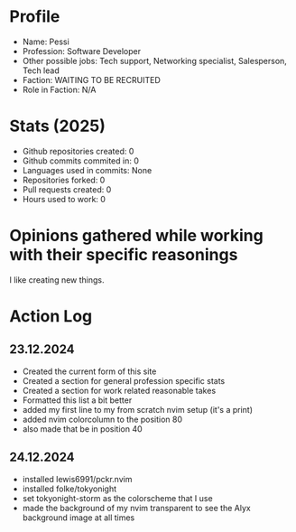 # Profile

- Name: Pessi
- Profession: Software Developer
- Other possible jobs: Tech support, Networking specialist, Salesperson, Tech lead
- Faction: WAITING TO BE RECRUITED
- Role in Faction: N/A

# Stats (2025)

- Github repositories created: 0
- Github commits commited in: 0
- Languages used in commits: None
- Repositories forked: 0
- Pull requests created: 0
- Hours used to work: 0

# Opinions gathered while working with their specific reasonings

I like creating new things.

# Action Log

## 23.12.2024

- Created the current form of this site
- Created a section for general profession specific stats
- Created a section for work related reasonable takes
- Formatted this list a bit better
- added my first line to my from scratch nvim setup (it's a print)
- added nvim colorcolumn to the position 80
- also made that be in position 40

## 24.12.2024

- installed lewis6991/pckr.nvim
- installed folke/tokyonight
- set tokyonight-storm as the colorscheme that I use
- made the background of my nvim transparent to see the Alyx background image at all times
